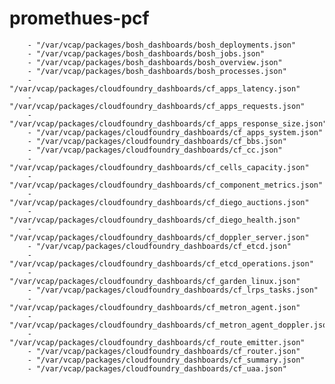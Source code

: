 # promethues-pcf

        - "/var/vcap/packages/bosh_dashboards/bosh_deployments.json"
        - "/var/vcap/packages/bosh_dashboards/bosh_jobs.json"
        - "/var/vcap/packages/bosh_dashboards/bosh_overview.json"
        - "/var/vcap/packages/bosh_dashboards/bosh_processes.json"
        - "/var/vcap/packages/cloudfoundry_dashboards/cf_apps_latency.json"
        - "/var/vcap/packages/cloudfoundry_dashboards/cf_apps_requests.json"
        - "/var/vcap/packages/cloudfoundry_dashboards/cf_apps_response_size.json"
        - "/var/vcap/packages/cloudfoundry_dashboards/cf_apps_system.json"
        - "/var/vcap/packages/cloudfoundry_dashboards/cf_bbs.json"
        - "/var/vcap/packages/cloudfoundry_dashboards/cf_cc.json"
        - "/var/vcap/packages/cloudfoundry_dashboards/cf_cells_capacity.json"
        - "/var/vcap/packages/cloudfoundry_dashboards/cf_component_metrics.json"
        - "/var/vcap/packages/cloudfoundry_dashboards/cf_diego_auctions.json"
        - "/var/vcap/packages/cloudfoundry_dashboards/cf_diego_health.json"
        - "/var/vcap/packages/cloudfoundry_dashboards/cf_doppler_server.json"
        - "/var/vcap/packages/cloudfoundry_dashboards/cf_etcd.json"
        - "/var/vcap/packages/cloudfoundry_dashboards/cf_etcd_operations.json"
        - "/var/vcap/packages/cloudfoundry_dashboards/cf_garden_linux.json"
        - "/var/vcap/packages/cloudfoundry_dashboards/cf_lrps_tasks.json"
        - "/var/vcap/packages/cloudfoundry_dashboards/cf_metron_agent.json"
        - "/var/vcap/packages/cloudfoundry_dashboards/cf_metron_agent_doppler.json"
        - "/var/vcap/packages/cloudfoundry_dashboards/cf_route_emitter.json"
        - "/var/vcap/packages/cloudfoundry_dashboards/cf_router.json"
        - "/var/vcap/packages/cloudfoundry_dashboards/cf_summary.json"
        - "/var/vcap/packages/cloudfoundry_dashboards/cf_uaa.json"
